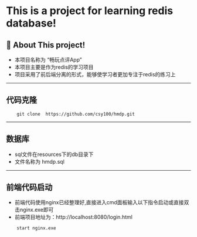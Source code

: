 # This is a project for learning redis database!

## 🚀 About This project!
- 本项目名称为 “畅玩点评App”
- 本项目主要是作为redis的学习项目
- 项目采用了前后端分离的形式，能够使学习者更加专注于redis的练习上
---

## 代码克隆
```agsl
    git clone  https://github.com/csy100/hmdp.git
```
---

## 数据库
- sql文件在resources下的db目录下
- 文件名称为 hmdp.sql
---

## 前端代码启动
- 前端代码使用nginx已经整理好,直接进入cmd面板输入以下指令启动或直接双击nginx.exe即可
- 前端项目地址为：http://localhost:8080/login.html
```agsl
    start nginx.exe
```
